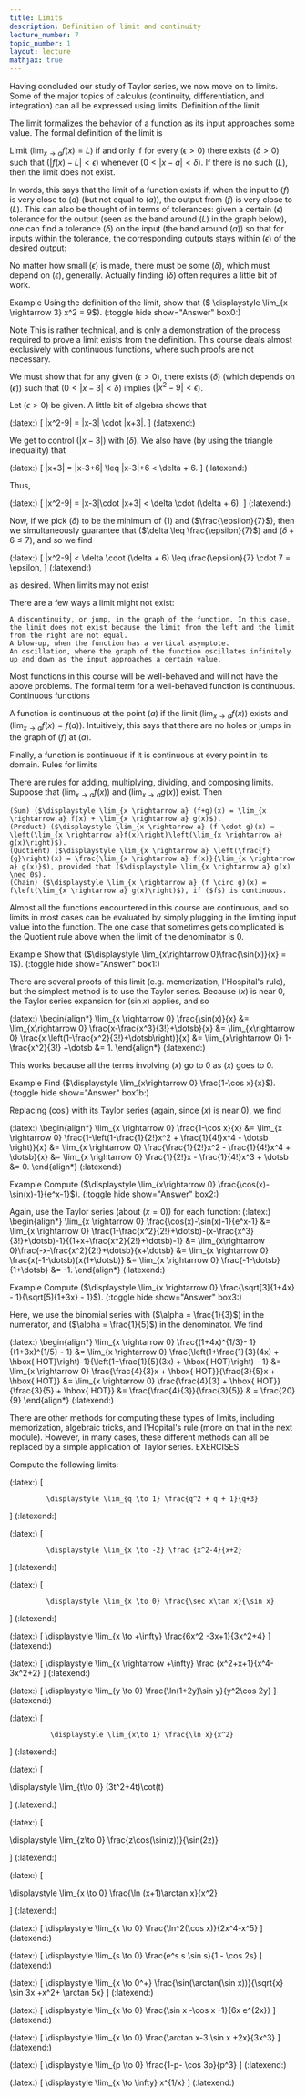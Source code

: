 ```yaml
---
title: Limits
description: Definition of limit and continuity
lecture_number: 7
topic_number: 1
layout: lecture
mathjax: true
---
```

Having concluded our study of Taylor series, we now move on to limits. Some of the major topics of calculus (continuity, differentiation, and integration) can all be expressed using limits.
Definition of the limit

The limit formalizes the behavior of a function as its input approaches some value. The formal definition of the limit is

Limit ($\displaystyle \lim_{x \rightarrow a} f(x) = L$) if and only if for every ($\epsilon>0$) there exists ($\delta>0$) such that ($|f(x)-L|<\epsilon$) whenever ($0<|x-a|<\delta$). If there is no such ($L$), then the limit does not exist.

In words, this says that the limit of a function exists if, when the input to ($f$) is very close to ($a$) (but not equal to ($a$)), the output from ($f$) is very close to ($L$). This can also be thought of in terms of tolerances: given a certain ($\epsilon$) tolerance for the output (seen as the band around ($L$) in the graph below), one can find a tolerance ($\delta$) on the input (the band around ($a$)) so that for inputs within the tolerance, the corresponding outputs stays within ($\epsilon$) of the desired output:

No matter how small ($\epsilon$) is made, there must be some ($\delta$), which must depend on ($\epsilon$), generally. Actually finding ($\delta$) often requires a little bit of work.

Example Using the definition of the limit, show that ($ \displaystyle \lim_{x \rightarrow 3} x^2 = 9$). (:toggle hide show="Answer" box0:)

Note This is rather technical, and is only a demonstration of the process required to prove a limit exists from the definition. This course deals almost exclusively with continuous functions, where such proofs are not necessary.

We must show that for any given ($\epsilon>0$), there exists ($\delta$) (which depends on ($\epsilon$)) such that ($0<|x-3|<\delta$) implies ($|x^2-9|<\epsilon$).

Let ($\epsilon>0$) be given. A little bit of algebra shows that

(:latex:) \[ |x^2-9| = |x-3| \cdot |x+3|. \] (:latexend:)

We get to control ($|x-3|$) with ($\delta$). We also have (by using the triangle inequality) that

(:latex:) \[ |x+3| = |x-3+6| \leq |x-3|+6 < \delta + 6. \] (:latexend:)

Thus,

(:latex:) \[ |x^2-9| = |x-3|\cdot |x+3| < \delta \cdot (\delta + 6). \] (:latexend:)

Now, if we pick ($\delta$) to be the minimum of ($1$) and ($\frac{\epsilon}{7}$), then we simultaneously guarantee that ($\delta \leq \frac{\epsilon}{7}$) and ($\delta + 6 \leq 7$), and so we find

(:latex:) \[ |x^2-9| < \delta \cdot (\delta + 6) \leq \frac{\epsilon}{7} \cdot 7 = \epsilon, \] (:latexend:)

as desired.
When limits may not exist

There are a few ways a limit might not exist:

    A discontinuity, or jump, in the graph of the function. In this case, the limit does not exist because the limit from the left and the limit from the right are not equal.
    A blow-up, when the function has a vertical asymptote.
    An oscillation, where the graph of the function oscillates infinitely up and down as the input approaches a certain value. 

Most functions in this course will be well-behaved and will not have the above problems. The formal term for a well-behaved function is continuous.
Continuous functions

A function is continuous at the point ($a$) if the limit ($\lim_{x \rightarrow a} f(x)$) exists and ($\lim_{x \rightarrow a} f(x) = f(a)$). Intuitively, this says that there are no holes or jumps in the graph of ($f$) at ($a$).

Finally, a function is continuous if it is continuous at every point in its domain.
Rules for limits

There are rules for adding, multiplying, dividing, and composing limits. Suppose that ($\displaystyle \lim_{x \rightarrow a} f(x)$) and ($\displaystyle \lim_{x \rightarrow a} g(x)$) exist. Then

    (Sum) ($\displaystyle \lim_{x \rightarrow a} (f+g)(x) = \lim_{x \rightarrow a} f(x) + \lim_{x \rightarrow a} g(x)$).
    (Product) ($\displaystyle \lim_{x \rightarrow a} (f \cdot g)(x) = \left(\lim_{x \rightarrow a}f(x)\right)\left(\lim_{x \rightarrow a} g(x)\right)$).
    (Quotient) ($\displaystyle \lim_{x \rightarrow a} \left(\frac{f}{g}\right)(x) = \frac{\lim_{x \rightarrow a} f(x)}{\lim_{x \rightarrow a} g(x)}$), provided that ($\displaystyle \lim_{x \rightarrow a} g(x) \neq 0$).
    (Chain) ($\displaystyle \lim_{x \rightarrow a} (f \circ g)(x) = f\left(\lim_{x \rightarrow a} g(x)\right)$), if ($f$) is continuous. 

Almost all the functions encountered in this course are continuous, and so limits in most cases can be evaluated by simply plugging in the limiting input value into the function. The one case that sometimes gets complicated is the Quotient rule above when the limit of the denominator is 0.

Example Show that ($\displaystyle \lim_{x\rightarrow 0}\frac{\sin(x)}{x} = 1$). (:toggle hide show="Answer" box1:)

There are several proofs of this limit (e.g. memorization, l'Hospital's rule), but the simplest method is to use the Taylor series. Because ($x$) is near 0, the Taylor series expansion for ($\sin x$) applies, and so

(:latex:) \begin{align*} \lim_{x \rightarrow 0} \frac{\sin(x)}{x} &= \lim_{x\rightarrow 0} \frac{x-\frac{x^3}{3!}+\dotsb}{x}
&= \lim_{x\rightarrow 0} \frac{x \left(1-\frac{x^2}{3!}+\dotsb\right)}{x}
&= \lim_{x\rightarrow 0} 1-\frac{x^2}{3!} +\dotsb
&= 1. \end{align*} (:latexend:)

This works because all the terms involving ($x$) go to 0 as ($x$) goes to 0.

Example Find ($\displaystyle \lim_{x\rightarrow 0} \frac{1-\cos x}{x}$). (:toggle hide show="Answer" box1b:)

Replacing ($\cos$) with its Taylor series (again, since ($x$) is near 0), we find

(:latex:) \begin{align*} \lim_{x \rightarrow 0} \frac{1-\cos x}{x} &= \lim_{x \rightarrow 0} \frac{1-\left(1-\frac{1}{2!}x^2 + \frac{1}{4!}x^4 - \dotsb \right)}{x}
&= \lim_{x \rightarrow 0} \frac{\frac{1}{2!}x^2 - \frac{1}{4!}x^4 + \dotsb}{x}
&= \lim_{x \rightarrow 0} \frac{1}{2!}x - \frac{1}{4!}x^3 + \dotsb
&= 0. \end{align*} (:latexend:)

Example Compute ($\displaystyle \lim_{x\rightarrow 0} \frac{\cos(x)-\sin(x)-1}{e^x-1}$). (:toggle hide show="Answer" box2:)

Again, use the Taylor series (about ($x=0$)) for each function: (:latex:) \begin{align*} \lim_{x \rightarrow 0} \frac{\cos(x)-\sin(x)-1}{e^x-1} &= \lim_{x \rightarrow 0} \frac(1-\frac{x^2}{2!}+\dotsb)-(x-\frac{x^3}{3!}+\dotsb)-1}{(1+x+\frac{x^2}{2!}+\dotsb)-1}
&= \lim_{x\rightarrow 0}\frac{-x-\frac{x^2}{2!}+\dotsb}{x+\dotsb}
&= \lim_{x \rightarrow 0} \frac{x(-1-\dotsb){x(1+\dotsb)}
&= \lim_{x \rightarrow 0} \frac{-1-\dotsb}{1+\dotsb}
&= -1. \end{align*} (:latexend:)

Example Compute ($\displaystyle \lim_{x \rightarrow 0} \frac{\sqrt[3]{1+4x} - 1}{\sqrt[5]{1+3x} - 1}$). (:toggle hide show="Answer" box3:)

Here, we use the binomial series with ($\alpha = \frac{1}{3}$) in the numerator, and ($\alpha = \frac{1}{5}$) in the denominator. We find

(:latex:) \begin{align*} \lim_{x \rightarrow 0} \frac{(1+4x)^{1/3}- 1}{(1+3x)^{1/5} - 1} &= \lim_{x \rightarrow 0} \frac{\left(1+\frac{1}{3}(4x) + \hbox{ HOT}\right)-1}{\left(1+\frac{1}{5}(3x) + \hbox{ HOT}\right) - 1}
&= \lim_{x \rightarrow 0} \frac{\frac{4}{3}x + \hbox{ HOT}}{\frac{3}{5}x + \hbox{ HOT}}
&= \lim_{x \rightarrow 0} \frac{\frac{4}{3} + \hbox{ HOT}}{\frac{3}{5} + \hbox{ HOT}}
&= \frac{\frac{4}{3}}{\frac{3}{5}}
& = \frac{20}{9} \end{align*} (:latexend:)

There are other methods for computing these types of limits, including memorization, algebraic tricks, and l'Hopital's rule (more on that in the next module). However, in many cases, these different methods can all be replaced by a simple application of Taylor series.
EXERCISES

Compute the following limits:

(:latex:) \[

             \displaystyle \lim_{q \to 1} \frac{q^2 + q + 1}{q+3}

\] (:latexend:)

(:latex:) \[

             \displaystyle \lim_{x \to -2} \frac {x^2-4}{x+2}

\] (:latexend:)

(:latex:) \[

             \displaystyle \lim_{x \to 0} \frac{\sec x\tan x}{\sin x}

\] (:latexend:)

(:latex:) \[ \displaystyle \lim_{x \to +\infty} \frac{6x^2 -3x+1}{3x^2+4} \] (:latexend:)

(:latex:) \[ \displaystyle \lim_{x \rightarrow +\infty} \frac {x^2+x+1}{x^4-3x^2+2} \] (:latexend:)

(:latex:) \[ \displaystyle \lim_{y \to 0} \frac{\ln(1+2y)\sin y}{y^2\cos 2y} \] (:latexend:)

(:latex:) \[

              \displaystyle \lim_{x\to 1} \frac{\ln x}{x^2}

\] (:latexend:)

(:latex:) \[

 \displaystyle             \lim_{t\to 0} (3t^2+4t)\cot(t)

\] (:latexend:)

(:latex:) \[

 \displaystyle             \lim_{z\to 0} \frac{z\cos(\sin(z))}{\sin(2z)}

\] (:latexend:)

(:latex:) \[

 \displaystyle             \lim_{x \to 0} \frac{\ln (x+1)\arctan x}{x^2} 

\] (:latexend:)

(:latex:) \[ \displaystyle \lim_{x \to 0} \frac{\ln^2(\cos x)}{2x^4-x^5} \] (:latexend:)

(:latex:) \[ \displaystyle \lim_{s \to 0} \frac{e^s s \sin s}{1 - \cos 2s} \] (:latexend:)

(:latex:) \[ \displaystyle \lim_{x \to 0^+} \frac{\sin(\arctan(\sin x))}{\sqrt{x} \sin 3x +x^2+ \arctan 5x} \] (:latexend:)

(:latex:) \[ \displaystyle \lim_{x \to 0} \frac{\sin x -\cos x -1}{6x e^{2x}} \] (:latexend:)

(:latex:) \[ \displaystyle \lim_{x \to 0} \frac{\arctan x-3 \sin x +2x}{3x^3} \] (:latexend:)

(:latex:) \[ \displaystyle \lim_{p \to 0} \frac{1-p- \cos 3p}{p^3} \] (:latexend:)

(:latex:) \[ \displaystyle \lim_{x \to \infty} x^{1/x} \] (:latexend:) 